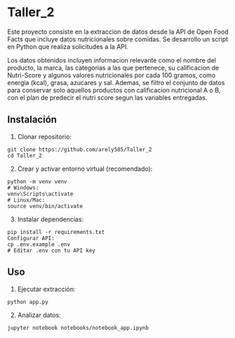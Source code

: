 # Taller_2

Este proyecto consiste en la extraccion de datos desde la API de Open Food Facts que incluye datos nutricionales sobre comidas. Se desarrollo un script en Python que realiza solicitudes a la API.

Los datos obtenidos incluyen informacion relevante como el nombre del producto, la marca, las categorias a las que pertenece, su calificacion de Nutri-Score y algunos valores nutricionales por cada 100 gramos, como energia (kcal), grasa, azucares y sal. Ademas, se filtro el conjunto de datos para conservar solo aquellos productos con calificacion nutricional A o B, con el plan de predecir el nutri score segun las variables entregadas.

## Instalación
1. Clonar repositorio:
```
git clone https://github.com/arely585/Taller_2
cd Taller_2
```
2. Crear y activar entorno virtual (recomendado):
```
python -m venv venv
# Windows:
venv\Scripts\activate
# Linux/Mac:
source venv/bin/activate
```
3. Instalar dependencias:
```
pip install -r requirements.txt
Configurar API:
cp .env.example .env
# Editar .env con tu API key
```
## Uso
1. Ejecutar extracción:
```
python app.py
```
2. Analizar datos:
```
jupyter notebook notebooks/notebook_app.ipynb
```

